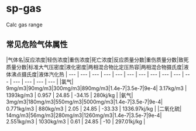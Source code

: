 # sp-gas

Calc gas range

## 常见危险气体属性

|气体名|反应浓度|轻伤浓度|重伤浓度|死亡浓度|反应质量分数|重伤质量分数|致死质量分数|标准大气压密度|液化密度|两相混合物比定压热容|两相混合物摄氏度|液体沸点摄氏度|液体汽化热
| --- | --- | --- | --- | --- | --- | --- | --- | --- | --- | --- | --- | --- | --- | --- |
|氯气| 9mg/m3|90mg/m3|300mg/m3|890mg/m3|1.4e-7|3.5e-7|9e-4| 3.17kg/m3 | 1393kg/m3 | 0.957 | 24.85 | -34.15 | 280kj/kg |
|氨气| 3mg/m3|180mg/m3|550mg/m3|5000mg/m3|1.4e-7|3.5e-7|9e-4| 0.771kg/m3 | 880kg/m3 | 2.05 | 24.85 | -33.33 | 1336.97kj/kg |
|二氧化硫| 14mg/m3|56mg/m3|280mg/m3|1260mg/m3|1.4e-7|3.5e-7|9e-4| 2.551kg/m3 | 1030kg/m3 | 0.61 | 24.85 | -10 | 297.01kj/kg |
